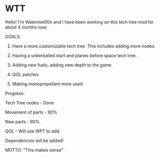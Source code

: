 # WTT
Hello! I'm Watermel00n and I have been working on this tech tree mod for about 4 months now.

 

GOALS:

1. Have a more customizable tech tree. This includes adding more nodes.

2. Having a unkerballed start and planes before space tech tree.

3. Adding new fuels, adding new depth to the game

4. QOL patches

5. Making monopropellant more used.

 

Progress:

Tech Tree nodes - Done

Movement of parts - 90%

New parts - 90%

QOL - Will use WPT to add.

 

 

Dependencies will be added!

MOTTO: "This makes sense"
